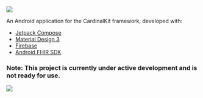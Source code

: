<img src="https://raw.githubusercontent.com/CardinalKit/CardinalKit/master/CardinalKit-Web-Assets/header.png" />

An Android application for the CardinalKit framework, developed with:
- [Jetpack Compose](https://developer.android.com/jetpack/compose)
- [Material Design 3](https://m3.material.io/)
- [Firebase](https://firebase.google.com/)
- [Android FHIR SDK](https://github.com/google/android-fhir)

### Note: This project is currently under active development and is not ready for use.

<img src="https://raw.githubusercontent.com/CardinalKit/CardinalKit/master/CardinalKit-Web-Assets/footer.png" />
